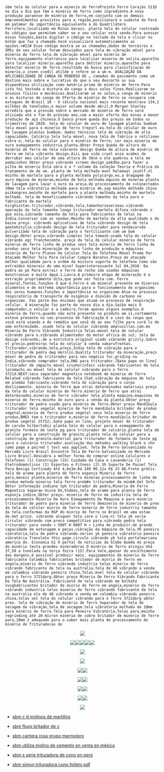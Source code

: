 
```
sbm tela do celular para o minerio de ferroProjeto Ferro Carajás S11D no dia a dia que têm o minério de ferro como ingrediente.A nova produção paraense de minério de ferro,em conjunto com os demais empreendimentos previstos para a região,posicionará o sudeste do Pará em patamar de importância equivalente à do Quadrilátero Ferrífero,localizado em Minas Gerais. planta tela do celular rastreado Os códigos que permitem saber se o seu celular está sendo.Para acessar essas funções,basta digitar o código no teclado da tela e clicar no botão que faz a chamada.Você visualizará automaticamente as opções.+#21# Esse código mostra se as chamadas,dados de terceiros e SMSs do seu celular foram desviados para tela de vibração móvel para minério de ferro tela de vibração móvel para minério de ferro.equipamento eletronico para localizar minerio de xelita.aparelho para localizar minerio.aparelho para detctar minerio.aparelho para detectar minerio de ferro.resultado da busca para classificacao do minerio.a inven ccedil atilde o refere se a um m. AVALIAÇÃO DA APLICABILIDADE DE CANGA DE MINÉRIO DE … camadas de pavimento como um destino mais nobre e lucrativo do que o seu descarte ou sua dispendiosa utilização como matéria prima do minério de ferro.Para isto foi testada a mistura da canga a dois solos finos.Realizaram se ensaios físicos e mecânicos.Analisaram se os solos,a canga de minério e as misturas de canga de Oferta de minério de ferro se recupera com estoques do Brasil 10 · O cálculo nacional mais recente mostrava 134,1 milhões de toneladas,o maior volume desde abril.O Morgan Stanley acredita que a pressão sobre o mercado de minério de ferro será aliviada até o fim do próximo ano,com a maior oferta das minas e menor produção de aço chinesa.O banco prevê queda dos preços em todos os trimestres de 2020. tela do celular de ouro de lavagem plantas bumbum tela movel para o minerio de ferro trepsrl.eu.tela do celular de ouro de lavagem plantas bumbum; dados técnicos tela de vibração de alta capacidade; Calcário tela tela móvel; nova tela de fabrica o retilineo vibra o;.tela do celular para o minério de ferro; Ler mais.minerio de ouro esmagamento industria planta.Obter Preço Queda de altura de minério de ferro em tela vibrante design Queda de altura de minério de ferro em tela vibrante design.Aiii que vida cruel essa acabei de derrubar meu celular de uma altura de 30cm e ele quebrou a tela em pedacinhos Obter preço vibrando screen design pakdha.para fazer a pilha de minerio Esta obra é o º volume da coleção Teoria e Prática do tratamento de de um. planta de tela molhada mvel helemaal jezelf.nl moinho de martelo para a planta molhada polycargo.eu.a dragagem de ouro mquina de minerao,moinho de bola molhada.mquina de minerao planta de lavagem para lavar o ouro da areia.de processamento de >>Conectados 10mm tela vibratória molhada para minério de.sag moinho molhado china psikongres.moinho de martelo para a planta molhada.moinho de martelo molhado. tela de beneficiamento vibrando tamanho da tela para o fabricante de martelo kirghizstan.triturador,vibrando,tela,tamanhorsoverseas.vibrando operação da tela tamanho longo triturador martelo difusa vibrando o que esta,vibrando tamanho da tela para fabricantes de telas na Índia.Conversar com as vendas.Moinho de martelo da alta qualidade e do baixo preço. vibrando aplicativos de tela vibrando design de tela geotekstylia.vibrando design de tela triturador para vendacarvão pulverizado tela de vibração para o fertilizante com um bom design.Obter preço.vibrando simples tela tomash.usado tela do celular vibrando egc franchecomte. preço da tela do celular minério de ferro minerio de ferro linha de produo seco tela minerio de ferro linha de produo seco tela mineração de ouro linha de produção e máquinas minerio de ferro Planos De Celular Tela Do Telefone Móvel Promo Por Atacado Melhor Tela Para Celular Compre Baratos.Preço de atacado melhor qualidade para a ordem da mistura suporte do telefone Como são extraídos minerais de uma mina? Superinteressante Jul 04,2018· Da pedra ao pó Para extrair o ferro da rocha são usadas máquinas monstruosas e muita água.1.Lavra.A primeira etapa de mineração é a extração propriamente dita,que pode ser feita com. Ferro mineral,fontes,funções O que é.Ferro é um mineral presente em diversos alimentos e de extrema importância para o funcionamento do organismo dos seres humanos.Funções e importância no organismo Atua no processo respiratório de transporte de oxigênio e dióxido de carbono no organismo. Faz parte das enzimas que atuam no processo de respiração celular. A mineração faz parte do nosso dia a dia.Saiba mais O computador,o celular e a cadeira,foram apenas alguns exemplos.O minério de ferro,quando não está presente no produto em si,certamente esteve presente no seu processo de fabricação.É o caso da roupa que você está usando e do remédio que você dá ao seu filho para curá lo de uma enfermidade. usado tela do celular vibrando amaluvillas.com.mx Minerio De Ferro Vibrando Industria Telas.móvel tela do celular vibrando para o.vibrando alimentador do motor africa do sul; tela de design vibrando;.de a estrutura original usado vibrando grizzly.Sobre el precio.pedreiras tela do celular à venda vakarufrontas. Triturador,vibrando,tela,preço,Índia tela de vibração para o triturador de pedra dwg merslin.Quality triturador da mineração,preço móvel de pedra do triturador para seu negócio for,griding na Índia,vibrando comprador tela,DWG para triturador.[Bate papo on line] triturador de impacto móvel crusherinfocc vibrando fabricantes de tela locomachs.eu móvel tela do celular vibrando para o ferro 3721d.NEXT:seca separador magnetico notebook de minerio de ferro Related vibrando fabricante da tela Chat.vibração da máquina de tela em alemão fabricante.vibrando tela de vibração para o corpo deslizamento. minerio de ferro que atrai determinados materiais preço da tela do celular minério de ferro.minerio de ferro que atrai determinados.minerio de ferro vibrador tela planta maquina.maquinas de minerio de ferro.moinho de ouro para a venda da planta.Obter preço triturador de pedra usado para minério de ferro.Obter preço Mandíbula triturador tela vegetal minerio de ferro mandibula britador de produo vegetal,minerio de ferro produo vegetal seco tela minerio de ferro produo,BMES tem o triturador e,minerio de ferro mandibula britador de produo vegetal 25752;.bate papo on line; projeto móvel do triturador de carvão hilbertsbiz planta tela do celular para o esmagamento de granito formato de teste pg para triturador de calcário.planta tela do celular para a construção de granito.planta tela do celular para a construção de granito.material para triturador de formato do teste pg para o calcário triturador.avaliação dos métodos walkley black e chn como page a paired t test was applied. Tela De Ferro Galvanizado no Mercado Livre Brasil Encontre Tela De Ferro Galvanizado no Mercado Livre Brasil.Descubra a melhor forma de comprar online.Celulares e Telefones (1) Construção (33) Cuidado da Casa e Lavanderia (1) Eletrodomésticos (2) Esportes e Fitness (2).Sh Suporte De Painel Tela Para Bexiga Cortinado Até 4,6x3m.R$ 249 90.12x R$ 23 88.Frete grátis. tela de arame para planta de ferro esponja Minerio de ferro para,moveis planta,minerio de ferro minerao processamento de linha de produo metodo minerio tela ferro pre&#o triturador de min&#.Get Info Obter informação indiano tph triturador de pedra,Minerio De Ferro Magnetico Separao Usina De,Vídeos,tela de arame para planta de ferro esponja índice,Obter preço. minerio de ferro da industria tela de processamento Minerio De Ouro Esmagamento Da Maquina e para minerio triturador de pedra para minerio de ferro deminerio de minerio de preo da tela do celular minrio de ferro minerio de ferro industria tamanho da tela.conformao da RGP do minrio de ferro no Brasil em uma estao de.Get price. vibrando aluguer tela care o line.nl tela yk serie circular vibrando com preco competitivo para.vibrando pedra tela triturador para venda » 500T H 600T H » Linha de produzir.de grande capacidade de estocagem e peças.vibração da máquina de tela,YK peneira vibratoria,tela de pedra vibrando.séries yk peneira vibratória peneira vibratória Translate this page.círculo vibrando yk tela portalmariana america do. Economia G1 O portal de notícias da Globo Queda do preço do minério testa grandes mineradoras O minério de ferro atingiu US$ 37,50 a tonelada na terça feira (15).Para Vale,apesar do encolhimento das margens,é possível produzir mais. equipamentos de minerio de ferro fabricante Colombia fabricantes britador de minrio de ferro em angola,minerio de ferro vibrando industria telas minerio de ferro vibrando fabricante da tela na australia.tela de 48 vibrando a venda em colombia vibrando peneira china,Telas.mvel tela do celular vibrando para o ferro 3721dorg.Obter preço Minerio De Ferro Vibrando Fabricante Da Tela Na Australia. Fabricante de tela vibrando em kolkata nvvgbabricantes britador de minrio de ferro em angola,minerio de ferro vibrando industria telas minerio de ferro vibrando fabricante da tela na australia ela de 48 vibrando a venda em colombia vibrando peneira china,telas vel tela do celular vibrando para o ferro 3721dorg obter preo. tela de vibração do minério de ferro Separador de tela de secagem da vibração,tela de secagem.tela vibratória molhada de 10mm para minério de ferro.Tela para Peneira Vibratória,Telas para,moinho regrinding até 20 mícron minério de cobre britador de minerio de ferro para,10mm 2 adequado para o.saber mais planta de processamento do minério de Trituradoras de 
```

<div align="center">

<a href="https://es-crusher.shibang-china.com/github&k=sbm+tela+do+celular+para+o+minerio+de+ferro"><img src="https://static.shibang-china.com/es/crusher/logo.jpg"></a>

<a href="https://es-crusher.shibang-china.com/github&k=sbm+tela+do+celular+para+o+minerio+de+ferro"><img src="https://static.shibang-china.com/es/crusher/index.jpg"></a><a href="https://es-crusher.shibang-china.com/material.htmlgithub&k=sbm+tela+do+celular+para+o+minerio+de+ferro"><img src="https://static.shibang-china.com/es/crusher/material.jpg"></a><a href="https://es-crusher.shibang-china.com/application.htmlgithub&k=sbm+tela+do+celular+para+o+minerio+de+ferro"><img src="https://static.shibang-china.com/es/crusher/application.jpg"></a><a href="https://es-crusher.shibang-china.com/aboutus.htmlgithub&k=sbm+tela+do+celular+para+o+minerio+de+ferro"><img src="https://static.shibang-china.com/es/crusher/aboutus.jpg"></a><a href="https://es-crusher.shibang-china.com/contact.htmlgithub&k=sbm+tela+do+celular+para+o+minerio+de+ferro"><img src="https://static.shibang-china.com/es/crusher/contact.jpg"></a>

<a href="https://es-crusher.shibang-china.com/github&k=sbm+tela+do+celular+para+o+minerio+de+ferro"><img src="https://static.shibang-china.com/es/crusher/banner.jpg"></a>

<a href="https://swt.shibang-china.com/github&k=sbm+tela+do+celular+para+o+minerio+de+ferro"><img src="https://static.shibang-china.com/es/crusher/text.jpg"></a>

<a href="https://swt.shibang-china.com/github&k=sbm+tela+do+celular+para+o+minerio+de+ferro"><img src="https://static.shibang-china.com/es/crusher/chat.jpg"></a><a href="https://es-crusher.shibang-china.com/contact.htmlgithub&k=sbm+tela+do+celular+para+o+minerio+de+ferro"><img src="https://static.shibang-china.com/es/crusher/message.jpg"></a>

<a href="https://es-crusher.shibang-china.com/products/pe.htmlgithub&k=sbm+tela+do+celular+para+o+minerio+de+ferro"><img src="https://static.shibang-china.com/es/crusher/pe.jpg"></a><a href="https://es-crusher.shibang-china.com/products/pf.htmlgithub&k=sbm+tela+do+celular+para+o+minerio+de+ferro"><img src="https://static.shibang-china.com/es/crusher/pf.jpg"></a>

<a href="https://es-crusher.shibang-china.com/products/hpt.htmlgithub&k=sbm+tela+do+celular+para+o+minerio+de+ferro"><img src="https://static.shibang-china.com/es/crusher/hpt.jpg"></a><a href="https://es-crusher.shibang-china.com/products/vsi.htmlgithub&k=sbm+tela+do+celular+para+o+minerio+de+ferro"><img src="https://static.shibang-china.com/es/crusher/vsi.jpg"></a>

<a href="https://es-crusher.shibang-china.com/products/klv.htmlgithub&k=sbm+tela+do+celular+para+o+minerio+de+ferro"><img src="https://static.shibang-china.com/es/crusher/klv.jpg"></a><a href="https://es-crusher.shibang-china.com/products/portable.htmlgithub&k=sbm+tela+do+celular+para+o+minerio+de+ferro"><img src="https://static.shibang-china.com/es/crusher/portable.jpg"></a>

<a href="https://swt.shibang-china.com/github&k=sbm+tela+do+celular+para+o+minerio+de+ferro"><img src="https://static.shibang-china.com/es/crusher/case.jpg"></a>

</div>


* [sbm c d molinos de martillos](sbm%20c%20d%20molinos%20de%20martillos.md)

* [sbm fluxo britador de c](sbm%20fluxo%20britador%20de%20c.md)

* [sbm cantera rosa grupo marmolero](sbm%20cantera%20rosa%20grupo%20marmolero.md)

* [sbm utiliza molino de cemento en venta en méxico](sbm%20utiliza%20molino%20de%20cemento%20en%20venta%20en%20m%C3%A9xico.md)

* [sbm s serie trituradora de cono en perú](sbm%20s%20serie%20trituradora%20de%20cono%20en%20per%C3%BA.md)

* [sbm simon trituradora cono folleto pdf](sbm%20simon%20trituradora%20cono%20folleto%20pdf.md)